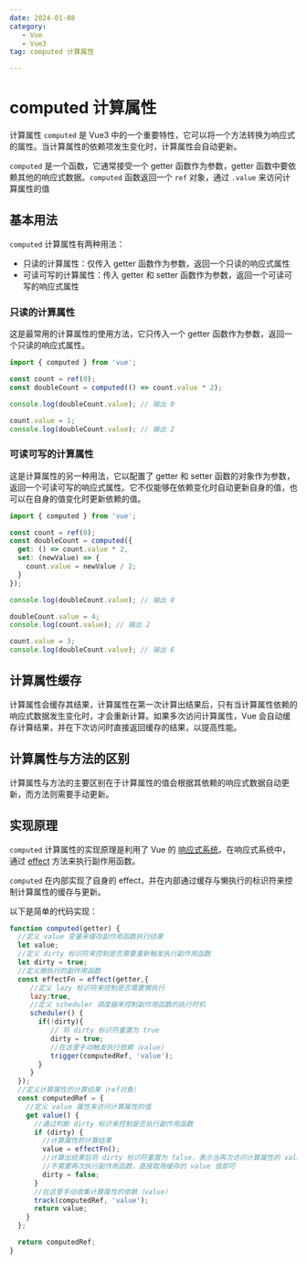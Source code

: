 ```yaml
---
date: 2024-01-08
category: 
   - Vue
   - Vue3
tag: computed 计算属性

---
```


# computed 计算属性
计算属性 `computed` 是 Vue3 中的一个重要特性，它可以将一个方法转换为响应式的属性。当计算属性的依赖项发生变化时，计算属性会自动更新。

`computed` 是一个函数，它通常接受一个 getter 函数作为参数，getter 函数中要依赖其他的响应式数据。`computed` 函数返回一个 `ref` 对象，通过 `.value` 来访问计算属性的值
## 基本用法
`computed` 计算属性有两种用法：
- 只读的计算属性：仅传入 getter 函数作为参数，返回一个只读的响应式属性
- 可读可写的计算属性：传入 getter 和 setter 函数作为参数，返回一个可读可写的响应式属性

### 只读的计算属性
这是最常用的计算属性的使用方法，它只传入一个 getter 函数作为参数，返回一个只读的响应式属性。
```js
import { computed } from 'vue';

const count = ref(0);
const doubleCount = computed(() => count.value * 2);

console.log(doubleCount.value); // 输出 0

count.value = 1;
console.log(doubleCount.value); // 输出 2
```
    
### 可读可写的计算属性
这是计算属性的另一种用法，它以配置了 getter 和 setter 函数的对象作为参数，返回一个可读可写的响应式属性。它不仅能够在依赖变化时自动更新自身的值，也可以在自身的值变化时更新依赖的值。
```js
import { computed } from 'vue';

const count = ref(0);
const doubleCount = computed({
  get: () => count.value * 2,
  set: (newValue) => {
    count.value = newValue / 2;
  }
});

console.log(doubleCount.value); // 输出 0

doubleCount.value = 4;
console.log(count.value); // 输出 2

count.value = 3;
console.log(doubleCount.value); // 输出 6
```
    
## 计算属性缓存
计算属性会缓存其结果，计算属性在第一次计算出结果后，只有当计算属性依赖的响应式数据发生变化时，才会重新计算。如果多次访问计算属性，Vue 会自动缓存计算结果，并在下次访问时直接返回缓存的结果，以提高性能。

## 计算属性与方法的区别
计算属性与方法的主要区别在于计算属性的值会根据其依赖的响应式数据自动更新，而方法则需要手动更新。

## 实现原理
`computed` 计算属性的实现原理是利用了 Vue 的 [响应式系统](/blog-vue/vue3/01.md)。在响应式系统中，通过 [effect](/blog-vue/vue3/01.md#执行副作用函数) 方法来执行副作用函数。

`computed` 在内部实现了自身的 effect，并在内部通过缓存与懒执行的标识符来控制计算属性的缓存与更新。
 
以下是简单的代码实现：
```js
function computed(getter) {
  //定义 value 变量来缓存副作用函数执行结果 
  let value;
  //定义 dirty 标识符来控制是否需要重新触发执行副作用函数
  let dirty = true;
  //定义懒执行的副作用函数
  const effectFn = effect(getter,{
     //定义 lazy 标识符来控制是否需要懒执行
     lazy:true,
     //定义 scheduler 调度器来控制副作用函数的执行时机
     scheduler() {
       if(!dirty){
          // 将 dirty 标识符重置为 true
          dirty = true;
          //在这里手动触发执行依赖（value）
          trigger(computedRef, 'value');
       }
     }
  });
  //定义计算属性的计算结果（ref对象）
  const computedRef = {
    //定义 value 属性来访问计算属性的值
    get value() {
      //通过判断 dirty 标识来控制是否执行副作用函数
      if (dirty) {
        //计算属性的计算结果
        value = effectFn();
        //计算出结果后将 dirty 标识符重置为 false，表示当再次访问计算属性的 value 值时，
        //不需要再次执行副作用函数，直接取用缓存的 value 值即可
        dirty = false;
      }
      //在这里手动收集计算属性的依赖（value）
      track(computedRef, 'value');
      return value;
    }
  };

  return computedRef;
}

```